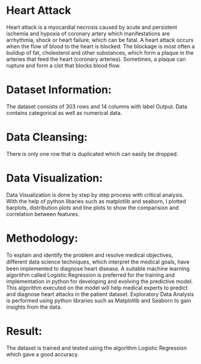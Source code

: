 # Heart Attack
Heart attack is a myocardial necrosis caused by acute and persistent ischemia and hypoxia of coronary artery which manifestations are arrhythmia, shock or heart failure, which can be fatal. A heart attack occurs when the flow of blood to the heart is blocked. The blockage is most often a buildup of fat, cholesterol and other substances, which form a plaque in the arteries that feed the heart (coronary arteries). Sometimes, a plaque can rupture and form a clot that blocks blood flow.

# Dataset Information:
The dataset consists of 303 rows and 14 columns with label Output. Data contains categorical as well as numerical data.

# Data Cleansing:
There is only one row that is duplicated which can easily be dropped.

# Data Visualization:
Data Visualization is done by step by step process with critical analysis. With the help of python libaries such as matplotlib and seaborn, I plotted barplots, distribution plots and line plots to show the comparision and correlation between features.

# Methodology:
To explain and identify the problem and resolve medical objectives, diﬀerent data science techniques, which interpret the medical goals, have been implemented to diagnose heart disease. A suitable machine learning algorithm called Logistic Regression is preferred for the training and implementation in python for developing and evolving the predictive model. This algorithm executed on the model will help medical experts to predict and diagnose heart attacks in the patient dataset. Exploratory Data Analysis is performed using python libraries such as Matplotlib and Seaborn to gain insights from the data.

# Result:
The dataset is trained and tested using the algorithm Logistic Regression which gave a good accuracy.
